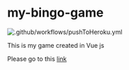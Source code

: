 # my-bingo-game

![.github/workflows/pushToHeroku.yml](https://github.com/Pranomvignesh/my-bingo-game/workflows/.github/workflows/pushToHeroku.yml/badge.svg)

This is my game created in Vue js 

Please go to this [link](https://my-bingo-game.herokuapp.com)